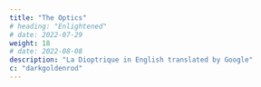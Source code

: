 ```yaml
---
title: "The Optics"
# heading: "Enlightened"
# date: 2022-07-29
weight: 18
# date: 2022-08-08
description: "La Dioptrique in English translated by Google"
c: "darkgoldenrod"
---
```


